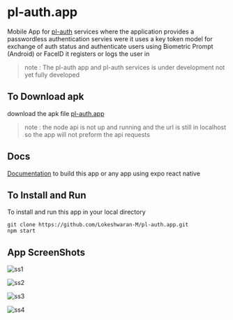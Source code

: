 # pl-auth.app

Mobile App for [pl-auth](https://github.com/Lokeshwaran-M/pl-auth) services where the application provides a passwordless authentication servies were it uses a key token model for exchange of auth status and authenticate users using Biometric Prompt (Android) or FaceID it registers or logs the user in

> note : The pl-auth app and pl-auth services is under development not yet fully developed

## To Download apk 

download the apk file [pl-auth.app](./build/pl-auth.apk)

> note : the node api is not up and running and the url is still in localhost so the app will not preform the api requests

## Docs

[Documentation](https://github.com/Lokeshwaran-M/dev-docs/blob/main/expo-react-native-app/init.expo-react-native-app.docs.md) to build this app or any app using expo react native

## To Install and Run

To install and run this app in your local directory

```
git clone https://github.com/Lokeshwaran-M/pl-auth.app.git
npm start
```

## App ScreenShots


![ss1](./git-img/auth0.jpg)  

![ss2](./git-img/auth1.jpg)

![ss3](./git-img/auth2.jpg)

![ss4](./git-img/auth3.jpg)




